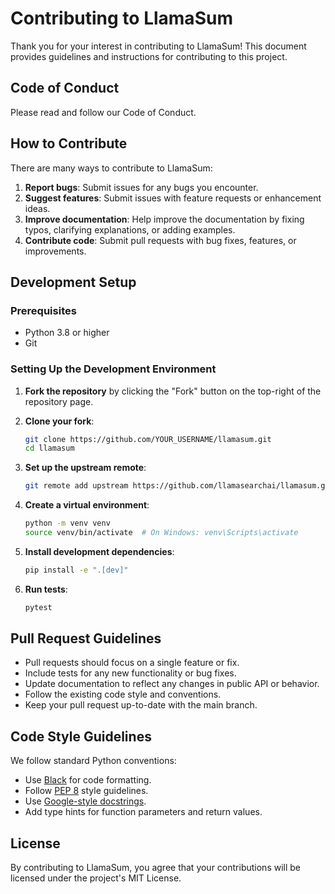 # Contributing to LlamaSum

Thank you for your interest in contributing to LlamaSum! This document provides guidelines and instructions for contributing to this project.

## Code of Conduct

Please read and follow our Code of Conduct.

## How to Contribute

There are many ways to contribute to LlamaSum:

1. **Report bugs**: Submit issues for any bugs you encounter.
2. **Suggest features**: Submit issues with feature requests or enhancement ideas.
3. **Improve documentation**: Help improve the documentation by fixing typos, clarifying explanations, or adding examples.
4. **Contribute code**: Submit pull requests with bug fixes, features, or improvements.

## Development Setup

### Prerequisites


- Python 3.8 or higher
- Git


### Setting Up the Development Environment

1. **Fork the repository** by clicking the "Fork" button on the top-right of the repository page.

2. **Clone your fork**:
   ```bash
   git clone https://github.com/YOUR_USERNAME/llamasum.git
   cd llamasum
   ```

3. **Set up the upstream remote**:
   ```bash
   git remote add upstream https://github.com/llamasearchai/llamasum.git
   ```


4. **Create a virtual environment**:
   ```bash
   python -m venv venv
   source venv/bin/activate  # On Windows: venv\Scripts\activate
   ```

5. **Install development dependencies**:
   ```bash
   pip install -e ".[dev]"
   ```

6. **Run tests**:
   ```bash
   pytest
   ```


## Pull Request Guidelines

- Pull requests should focus on a single feature or fix.
- Include tests for any new functionality or bug fixes.
- Update documentation to reflect any changes in public API or behavior.
- Follow the existing code style and conventions.
- Keep your pull request up-to-date with the main branch.

## Code Style Guidelines


We follow standard Python conventions:

- Use [Black](https://black.readthedocs.io/) for code formatting.
- Follow [PEP 8](https://www.python.org/dev/peps/pep-0008/) style guidelines.
- Use [Google-style docstrings](https://sphinxcontrib-napoleon.readthedocs.io/en/latest/example_google.html).
- Add type hints for function parameters and return values.


## License

By contributing to LlamaSum, you agree that your contributions will be licensed under the project's MIT License.
